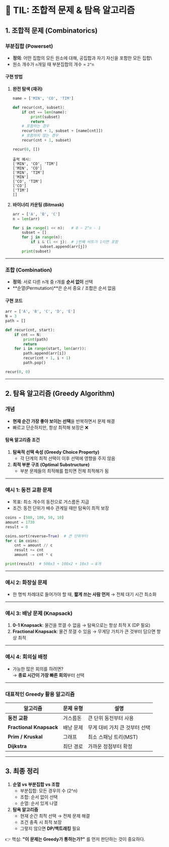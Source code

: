 # 📘 TIL: 조합적 문제 & 탐욕 알고리즘

## 1. 조합적 문제 (Combinatorics)

### 부분집합 (Powerset)

-   **정의**: 어떤 집합의 모든 원소에 대해, 공집합과 자기 자신을 포함한
    모든 집합\
-   원소 개수가 `n`개일 때 부분집합의 개수 = `2^n`

#### 구현 방법

1.  **완전 탐색 (재귀)**

    ``` python
    name = ['MIN', 'CO', 'TIM']

    def recur(cnt, subset):
        if cnt == len(name):
            print(subset)
            return
        # 포함하는 경우
        recur(cnt + 1, subset + [name[cnt]])
        # 포함하지 않는 경우
        recur(cnt + 1, subset)

    recur(0, [])
    ```

        출력 예시:
        ['MIN', 'CO', 'TIM']
        ['MIN', 'CO']
        ['MIN', 'TIM']
        ['MIN']
        ['CO', 'TIM']
        ['CO']
        ['TIM']
        []

2.  **바이너리 카운팅 (Bitmask)**

    ``` python
    arr = ['A', 'B', 'C']
    n = len(arr)

    for i in range(1 << n):   # 0 ~ 2^n - 1
        subset = []
        for j in range(n):
            if i & (1 << j):  # j번째 비트가 1이면 포함
                subset.append(arr[j])
        print(subset)
    ```

------------------------------------------------------------------------

### 조합 (Combination)

-   **정의**: 서로 다른 n개 중 r개를 **순서 없이** 선택
-   **순열(Permutation)**은 순서 중요 / 조합은 순서 없음

#### 구현 코드

``` python
arr = ['A', 'B', 'C', 'D', 'E']
N = 3
path = []

def recur(cnt, start):
    if cnt == N:
        print(path)
        return
    for i in range(start, len(arr)):
        path.append(arr[i])
        recur(cnt + 1, i + 1)
        path.pop()

recur(0, 0)
```

------------------------------------------------------------------------

## 2. 탐욕 알고리즘 (Greedy Algorithm)

### 개념

-   **현재 순간 가장 좋아 보이는 선택**을 반복하면서 문제 해결
-   빠르고 단순하지만, 항상 최적해 보장은 ❌

#### 탐욕 알고리즘 조건

1.  **탐욕적 선택 속성 (Greedy Choice Property)**
    -   각 단계의 최적 선택이 이후 선택에 영향을 주지 않음
2.  **최적 부분 구조 (Optimal Substructure)**
    -   부분 문제들의 최적해를 합치면 전체 최적해가 됨

------------------------------------------------------------------------

### 예시 1: 동전 교환 문제

-   목표: 최소 개수의 동전으로 거스름돈 지급
-   조건: 동전 단위가 배수 관계일 때만 탐욕이 최적 보장

``` python
coins = [500, 100, 50, 10]
amount = 1730
result = 0

coins.sort(reverse=True)  # 큰 단위부터
for c in coins:
    cnt = amount // c
    result += cnt
    amount -= cnt * c

print(result)  # 500x3 + 100x2 + 10x3 → 8개
```

------------------------------------------------------------------------

### 예시 2: 화장실 문제

-   한 명씩 차례대로 들어가야 할 때, **짧게 쓰는 사람 먼저** → 전체 대기
    시간 최소화

------------------------------------------------------------------------

### 예시 3: 배낭 문제 (Knapsack)

1.  **0-1 Knapsack**: 물건을 쪼갤 수 없음 → 탐욕으로는 항상 최적 X (DP
    필요)
2.  **Fractional Knapsack**: 물건 쪼갤 수 있음 → 무게당 가치가 큰 것부터
    담으면 항상 최적

------------------------------------------------------------------------

### 예시 4: 회의실 배정

-   가능한 많은 회의를 하려면?\
    → **종료 시간이 가장 빠른 회의**부터 선택

------------------------------------------------------------------------

### 대표적인 Greedy 활용 알고리즘

| 알고리즘                | 문제 유형   | 설명                          |
|--------------------------|-------------|-------------------------------|
| **동전 교환**           | 거스름돈    | 큰 단위 동전부터 사용         |
| **Fractional Knapsack** | 배낭 문제   | 무게 대비 가치 큰 것부터 선택 |
| **Prim / Kruskal**      | 그래프      | 최소 스패닝 트리(MST)         |
| **Dijkstra**            | 최단 경로   | 가까운 정점부터 확정          |


------------------------------------------------------------------------

## 3. 최종 정리

1.  **순열 vs 부분집합 vs 조합**
    -   부분집합: 모든 경우의 수 (2\^n)
    -   조합: 순서 없이 선택
    -   순열: 순서 있게 나열
2.  **탐욕 알고리즘**
    -   현재 순간 최적 선택 → 전체 문제 해결
    -   조건 충족 시 최적 보장
    -   그렇지 않으면 **DP/백트래킹** 필요

👉 핵심: **"이 문제는 Greedy가 통하는가?"** 를 먼저 판단하는 것이
중요하다.
